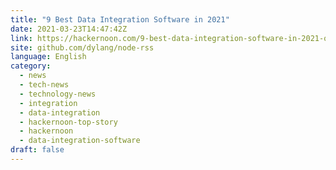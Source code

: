 ```yaml
---
title: "9 Best Data Integration Software in 2021"
date: 2021-03-23T14:47:42Z
link: https://hackernoon.com/9-best-data-integration-software-in-2021-qx2q3335?source=rss&utm_medium=RSS&utm_source=news.12bit.vn
site: github.com/dylang/node-rss
language: English
category:
  - news
  - tech-news
  - technology-news
  - integration
  - data-integration
  - hackernoon-top-story
  - hackernoon
  - data-integration-software
draft: false
---
```

